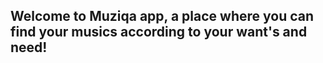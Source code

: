 ## Welcome to Muziqa app, a place where you can find your musics according to your want's and need! 
